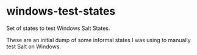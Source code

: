 windows-test-states
===================

Set of states to test Windows Salt States.

These are an initial dump of some informal states I was using to manually test
Salt on Windows.
